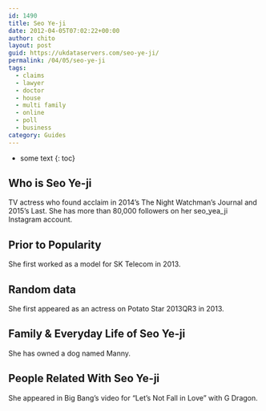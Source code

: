 ```yaml
---
id: 1490
title: Seo Ye-ji
date: 2012-04-05T07:02:22+00:00
author: chito
layout: post
guid: https://ukdataservers.com/seo-ye-ji/
permalink: /04/05/seo-ye-ji
tags:
  - claims
  - lawyer
  - doctor
  - house
  - multi family
  - online
  - poll
  - business
category: Guides
---
```


* some text
{: toc}
          
          
## Who is  Seo Ye-ji
                  
                  
                  
TV actress who found acclaim in 2014&#8217;s The Night Watchman&#8217;s Journal and 2015&#8217;s Last. She has more than 80,000 followers on her seo_yea_ji Instagram account. 
                  
                
                
                
## Prior to Popularity 
                  
                  
                  
She first worked as a model for SK Telecom in 2013. 
                  
                
                
                
## Random data 
                  
                  
                  
She first appeared as an actress on Potato Star 2013QR3 in 2013. 
                  
                
                
                
## Family & Everyday Life of Seo Ye-ji
                  
                  
                  
She has owned a dog named Manny.
                  
                
                
                
## People Related With  Seo Ye-ji
                  
                  
                  
She appeared in Big Bang&#8217;s video for &#8220;Let&#8217;s Not Fall in Love&#8221; with G Dragon.
                  
                
              
            
          
          
          
    
    
  
